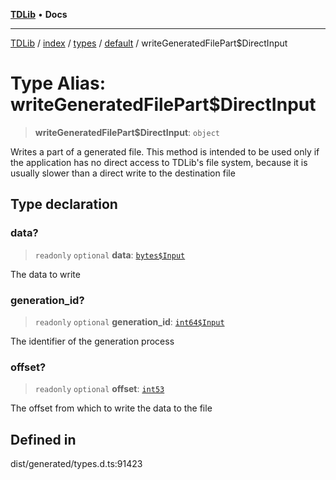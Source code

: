 [**TDLib**](../../../../../../README.md) • **Docs**

***

[TDLib](../../../../../../modules.md) / [index](../../../../../README.md) / [types](../../../README.md) / [default](../README.md) / writeGeneratedFilePart$DirectInput

# Type Alias: writeGeneratedFilePart$DirectInput

> **writeGeneratedFilePart$DirectInput**: `object`

Writes a part of a generated file. This method is intended to be used only if the application has no direct access to TDLib's file system, because it is usually slower than a direct write to the destination file

## Type declaration

### data?

> `readonly` `optional` **data**: [`bytes$Input`](bytes$Input.md)

The data to write

### generation\_id?

> `readonly` `optional` **generation\_id**: [`int64$Input`](int64$Input.md)

The identifier of the generation process

### offset?

> `readonly` `optional` **offset**: [`int53`](int53.md)

The offset from which to write the data to the file

## Defined in

dist/generated/types.d.ts:91423
